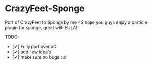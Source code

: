 # CrazyFeet-Sponge
Port of CrazyFeet to Sponge by me &lt;3 hope you guys enjoy a particle plugin for sponge, great with EULA!

TODO:
+ [✔] Fully port over xD
+ [✔] add new idea's
+ [✔] make sure no bugs o.o
